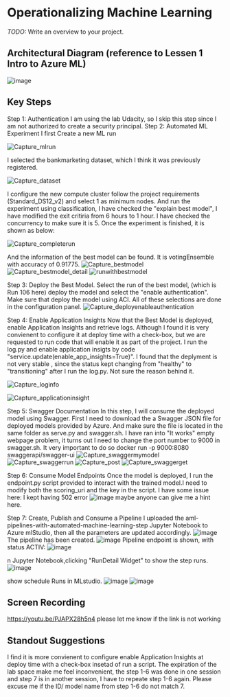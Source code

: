 # Operationalizing Machine Learning

*TODO:* Write an overview to your project.

## Architectural Diagram (reference to Lessen 1 Intro to Azure ML)
![image](https://user-images.githubusercontent.com/35376272/125314000-a72e8300-e2ea-11eb-84ef-5599e52953d1.png)

## Key Steps
Step 1: Authentication
I am using the lab Udacity, so I skip this step since I am not authorized to create a security principal. 
Step 2: Automated ML Experiment
I first Create a new ML run

![Capture_mlrun](https://user-images.githubusercontent.com/35376272/125310154-30dc5180-e2e7-11eb-94f0-994ac265d07c.PNG)

I selected the bankmarketing dataset, which I think it was previously registered.

![Capture_dataset](https://user-images.githubusercontent.com/35376272/125310491-7ac53780-e2e7-11eb-870d-9517ef309b85.PNG)

I configure the new compute cluster follow the project requirements (Standard_DS12_v2) and select 1 as minimum nodes.
And run the experiment using classification, I have checked the "explain best model", I have modified the exit critiria from 6 hours to 1 hour. I have checked the concurrency to make sure it is 5. Once the experiment is finished, it is shown as below:

![Capture_completerun](https://user-images.githubusercontent.com/35376272/125312445-1dca8100-e2e9-11eb-89f6-cc557b014994.PNG)

And the information of the best model can be found. It is votingEnsemble with accuracy of 0.91775.
![Capture_bestmodel](https://user-images.githubusercontent.com/35376272/125312626-4eaab600-e2e9-11eb-81d1-cda0d3e45de4.PNG)
![Capture_bestmodel_detail](https://user-images.githubusercontent.com/35376272/125312647-52d6d380-e2e9-11eb-9dc1-3e78a9e968b9.PNG)
![runwithbestmodel](https://user-images.githubusercontent.com/35376272/125313010-ac3f0280-e2e9-11eb-8a39-0fa927f95cbe.PNG)

Step 3: Deploy the Best Model. Select the run of the best model, (which is Run 106 here) deploy the model and select the "enable authentication". Make sure that deploy the model using ACI. All of these selections are done in the configuration panel.
![Capture_deployenableauthentication](https://user-images.githubusercontent.com/35376272/125313103-c4af1d00-e2e9-11eb-8751-22867f206aae.PNG)

Step 4: Enable Application Insights
Now that the Best Model is deployed, enable Application Insights and retrieve logs. Although I found it is very convienent to configure it at deploy time with a check-box, but we are requested to run code that will enable it as part of the project. I run the log.py and enable application insigts by code "service.update(enable_app_insights=True)".
I found that the deplyment is not very stable , since the status kept changing from "healthy" to "transitioning" after I run the log.py. Not sure the reason behind it.

![Capture_loginfo](https://user-images.githubusercontent.com/35376272/125315167-b104b600-e2eb-11eb-8ee0-a4d3a8d28aec.PNG)

![Capture_applicationinsight](https://user-images.githubusercontent.com/35376272/125315124-a8ac7b00-e2eb-11eb-891c-756327c4992d.PNG)

Step 5: Swagger Documentation
In this step, I will consume the deployed model using Swagger. First I need to download the a Swagger JSON file for deployed models provided by Azure. And make sure  the file is located in the same folder as serve.py and swagger.sh. I have ran into "It works" empty webpage problem, it turns out I need to change the port number to 9000 in swagger.sh. It very important to do so docker run -p 9000:8080 swaggerapi/swagger-ui
![Capture_swaggermymodel](https://user-images.githubusercontent.com/35376272/125317838-27a2b300-e2ee-11eb-9a51-20bcad6b428d.PNG)
![Capture_swaggerrun](https://user-images.githubusercontent.com/35376272/125317856-2bced080-e2ee-11eb-8b31-348dd6d6b024.PNG)
![Capture_post](https://user-images.githubusercontent.com/35376272/125317862-2d989400-e2ee-11eb-954b-9e01af1e9390.PNG)
![Capture_swaggerget](https://user-images.githubusercontent.com/35376272/125317875-2ffaee00-e2ee-11eb-938a-1f847aa385e6.PNG)

Step 6: Consume Model Endpoints
Once the model is deployed, I run the endpoint.py script provided to interact with the trained model.I need to modify both the scoring_uri and the key in the script.
I have some issue here: I kept having 502 error
![image](https://user-images.githubusercontent.com/35376272/125324778-13ae7f80-e2f5-11eb-97b6-663e1502d5e5.png)
maybe anyone can give me a hint here.

Step 7: Create, Publish and Consume a Pipeline
I uploaded the aml-pipelines-with-automated-machine-learning-step Jupyter Notebook to Azure mlStudio, then all the parameters are updated accordingly.
![image](https://user-images.githubusercontent.com/35376272/125335291-3f376700-e301-11eb-9630-03fe33a3341e.png)
The pipeline has been created.
![image](https://user-images.githubusercontent.com/35376272/125335551-89204d00-e301-11eb-962c-a3af96932c6d.png)
Pipeline endpoint is shown, with status ACTIV:
 ![image](https://user-images.githubusercontent.com/35376272/125336248-65a9d200-e302-11eb-9e37-66e79457c32b.png)
 
 n Jupyter Notebook,clicking "RunDetail Widget" to show the step runs.
 ![image](https://user-images.githubusercontent.com/35376272/125336431-9b4ebb00-e302-11eb-8517-98332405ad6d.png)
 
 show schedule Runs in MLstudio.
 ![image](https://user-images.githubusercontent.com/35376272/125336898-30ea4a80-e303-11eb-8caf-625a88d82e90.png)
![image](https://user-images.githubusercontent.com/35376272/125336977-46f80b00-e303-11eb-941d-9533b0912af1.png)


## Screen Recording
https://youtu.be/PJAPX28h5n4
please let me know if the link is not working

## Standout Suggestions
I find it is more convienent to configure enable Application Insights at deploy time with a check-box insetad of run a script.
The expiration of the lab space make me feel inconvenient, the step 1-6 was done in one session and step 7 is in another session, I have to repeate step 1-6 again. Please excuse me if the ID/ model name from  step 1-6 do not match 7.


